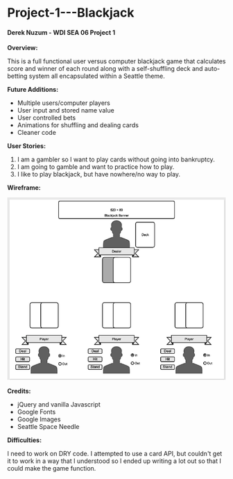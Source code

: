 # Project-1---Blackjack
#### Derek Nuzum - WDI SEA 06 Project 1

__Overview:__

This is a full functional user versus computer blackjack game that calculates score and winner of each round along with a self-shuffling deck and auto-betting system all encapsulated within a Seattle theme.

__Future Additions:__

* Multiple users/computer players
* User input and stored name value
* User controlled bets
* Animations for shuffling and dealing cards
* Cleaner code

__User Stories:__

1. I am a gambler so I want to play cards without going into bankruptcy.
2. I am going to gamble and want to practice how to play.
3. I like to play blackjack, but have nowhere/no way to play.

__Wireframe:__

![alt text](https://github.com/dnuzum/Project-1---Blackjack/blob/master/Google%20ChromeScreenSnapz001.png "Blackjack Wireframe")

__Credits:__
* jQuery and vanilla Javascript
* Google Fonts
* Google Images
* Seattle Space Needle

__Difficulties:__

I need to work on DRY code. I attempted to use a card API, but couldn't get it to work in a way that I understood so I ended up writing a lot out so that I could make the game function.